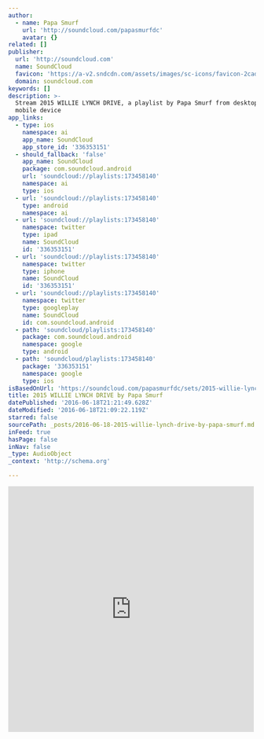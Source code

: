 ```yaml
---
author:
  - name: Papa Smurf
    url: 'http://soundcloud.com/papasmurfdc'
    avatar: {}
related: []
publisher:
  url: 'http://soundcloud.com'
  name: SoundCloud
  favicon: 'https://a-v2.sndcdn.com/assets/images/sc-icons/favicon-2cadd14b.ico'
  domain: soundcloud.com
keywords: []
description: >-
  Stream 2015 WILLIE LYNCH DRIVE, a playlist by Papa Smurf from desktop or your
  mobile device
app_links:
  - type: ios
    namespace: ai
    app_name: SoundCloud
    app_store_id: '336353151'
  - should_fallback: 'false'
    app_name: SoundCloud
    package: com.soundcloud.android
    url: 'soundcloud://playlists:173458140'
    namespace: ai
    type: ios
  - url: 'soundcloud://playlists:173458140'
    type: android
    namespace: ai
  - url: 'soundcloud://playlists:173458140'
    namespace: twitter
    type: ipad
    name: SoundCloud
    id: '336353151'
  - url: 'soundcloud://playlists:173458140'
    namespace: twitter
    type: iphone
    name: SoundCloud
    id: '336353151'
  - url: 'soundcloud://playlists:173458140'
    namespace: twitter
    type: googleplay
    name: SoundCloud
    id: com.soundcloud.android
  - path: 'soundcloud/playlists:173458140'
    package: com.soundcloud.android
    namespace: google
    type: android
  - path: 'soundcloud/playlists:173458140'
    package: '336353151'
    namespace: google
    type: ios
isBasedOnUrl: 'https://soundcloud.com/papasmurfdc/sets/2015-willie-lynch-drive'
title: 2015 WILLIE LYNCH DRIVE by Papa Smurf
datePublished: '2016-06-18T21:21:49.628Z'
dateModified: '2016-06-18T21:09:22.119Z'
starred: false
sourcePath: _posts/2016-06-18-2015-willie-lynch-drive-by-papa-smurf.md
inFeed: true
hasPage: false
inNav: false
_type: AudioObject
_context: 'http://schema.org'

---
```

<iframe src="https://cdn.embedly.com/widgets/media.html?src=https%3A%2F%2Fw.soundcloud.com%2Fplayer%2F%3Fvisual%3Dtrue%26url%3Dhttp%253A%252F%252Fapi.soundcloud.com%252Fplaylists%252F173458140%26show_artwork%3Dtrue&amp;url=https%3A%2F%2Fsoundcloud.com%2Fpapasmurfdc%2Fsets%2F2015-willie-lynch-drive&amp;image=http%3A%2F%2Fa1.sndcdn.com%2Fimages%2Ffb_placeholder.png%3F1466169112&amp;key=b7d04c9b404c499eba89ee7072e1c4f7&amp;type=text%2Fhtml&amp;schema=soundcloud" width="500" height="500" scrolling="no" frameborder="0" allowfullscreen="" style=""></iframe>